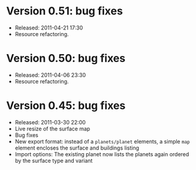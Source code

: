 

# Version 0.51: bug fixes #
  * Released: 2011-04-21 17:30
  * Resource refactoring.

# Version 0.50: bug fixes #
  * Released: 2011-04-06 23:30
  * Resource refactoring.

# Version 0.45: bug fixes #
  * Released: 2011-03-30 22:00
  * Live resize of the surface map
  * Bug fixes
  * New export format: instead of a ` planets/planet ` elements, a simple ` map ` element encloses the surface and buildings listing
  * Import options: The existing planet now lists the planets again ordered by the surface type and variant